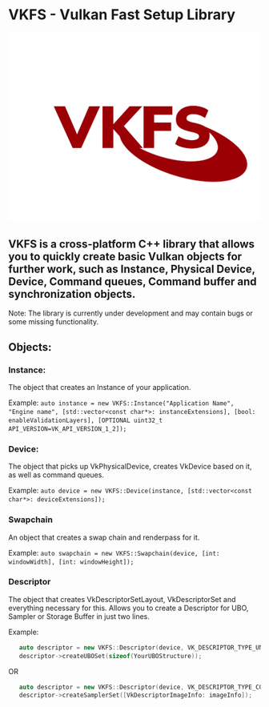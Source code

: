 # VKFS - Vulkan Fast Setup Library

![Logo](logo.PNG)

## VKFS is a cross-platform C++ library that allows you to quickly create basic Vulkan objects for further work, such as Instance, Physical Device, Device, Command queues, Command buffer and synchronization objects.

Note: The library is currently under development and may contain bugs or some missing functionality.

## Objects:

### Instance:
The object that creates an Instance of your application.

Example:
`auto instance = new VKFS::Instance("Application Name", "Engine name", [std::vector<const char*>: instanceExtensions], [bool: enableValidationLayers], [OPTIONAL uint32_t API_VERSION=VK_API_VERSION_1_2]);`

### Device:
The object that picks up VkPhysicalDevice, creates VkDevice based on it, as well as command queues.

Example:
`auto device = new VKFS::Device(instance, [std::vector<const char*>: deviceExtensions]);`

### Swapchain
An object that creates a swap chain and renderpass for it.

Example:
`auto swapchain = new VKFS::Swapchain(device, [int: windowWidth], [int: windowHeight]);`

### Descriptor
The object that creates VkDescriptorSetLayout, VkDescriptorSet and everything necessary for this. Allows you to create a Descriptor for UBO, Sampler or Storage Buffer in just two lines.

Example:
```cpp
   auto descriptor = new VKFS::Descriptor(device, VK_DESCRIPTOR_TYPE_UNIFORM_BUFFER, [VkShaderStageFlagBits: shaderStage]);
   descriptor->createUBOSet(sizeof(YourUBOStructure));
```
OR

```cpp
   auto descriptor = new VKFS::Descriptor(device, VK_DESCRIPTOR_TYPE_COMBINED_IMAGE_SAMPLER, [VkShaderStageFlagBits: shaderStage]);
   descriptor->createSamplerSet([VkDescriptorImageInfo: imageInfo]);
```
